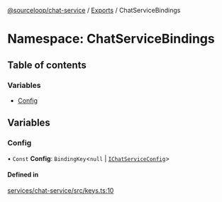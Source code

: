 [@sourceloop/chat-service](../README.md) / [Exports](../modules.md) / ChatServiceBindings

# Namespace: ChatServiceBindings

## Table of contents

### Variables

- [Config](ChatServiceBindings.md#config)

## Variables

### Config

• `Const` **Config**: `BindingKey`<``null`` \| [`IChatServiceConfig`](../interfaces/IChatServiceConfig.md)\>

#### Defined in

[services/chat-service/src/keys.ts:10](https://github.com/codeweb05/repo1/blob/a4cf318/services/chat-service/src/keys.ts#L10)
